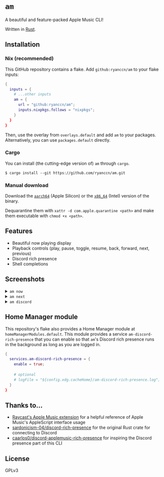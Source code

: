 # `am`

A beautiful and feature-packed Apple Music CLI!

Written in [Rust](https://www.rust-lang.org/).

## Installation

### Nix (recommended)

This GitHub repository contains a flake. Add `github:ryanccn/am` to your flake inputs:

```nix
{
  inputs = {
    # ...other inputs
    am = {
      url = "github:ryanccn/am";
      inputs.nixpkgs.follows = "nixpkgs";
    }
  }
}
```

Then, use the overlay from `overlays.default` and add `am` to your packages. Alternatively, you can use `packages.default` directly.

### Cargo

You can install (the cutting-edge version of) `am` through `cargo`.

```console
$ cargo install --git https://github.com/ryanccn/am.git
```

### Manual download

Download the [`aarch64`](https://github.com/ryanccn/am/releases/latest/download/am-aarch64-apple-darwin) (Apple Silicon) or the [`x86_64`](https://github.com/ryanccn/am/releases/latest/download/am-x86_64-apple-darwin) (Intel) version of the binary.

Dequarantine them with `xattr -d com.apple.quarantine <path>` and make them executable with `chmod +x <path>`.

## Features

- Beautiful now playing display
- Playback controls (play, pause, toggle, resume, back, forward, next, previous)
- Discord rich presence
- Shell completions

## Screenshots

<details>
  <summary><code>am now</code></summary>

![am now](/.github/images/now.png)

</details>

<details>
  <summary><code>am next</code></summary>

![am next](/.github/images/next.png)

</details>

<details>
  <summary><code>am discord</code></summary>

![am discord](/.github/images/discord.png)

</details>

## Home Manager module

This repository's flake also provides a Home Manager module at `homeManagerModules.default`. This module provides a service `am-discord-rich-presence` that you can enable so that `am`'s Discord rich presence runs in the background as long as you are logged in.

```nix
{
  services.am-discord-rich-presence = {
    enable = true;

    # optional
    # logFile = "${config.xdg.cacheHome}/am-discord-rich-presence.log";
  }
}
```

## Thanks to...

- [Raycast's Apple Music extension](https://github.com/raycast/extensions/tree/main/extensions/music) for a helpful reference of Apple Music's AppleScript interface usage
- [sardonicism-04/discord-rich-presence](https://github.com/sardonicism-04/discord-rich-presence) for the original Rust crate for connecting to Discord
- [caarlos0/discord-applemusic-rich-presence](https://github.com/caarlos0/discord-applemusic-rich-presence) for inspiring the Discord presence part of this CLI

## License

GPLv3
